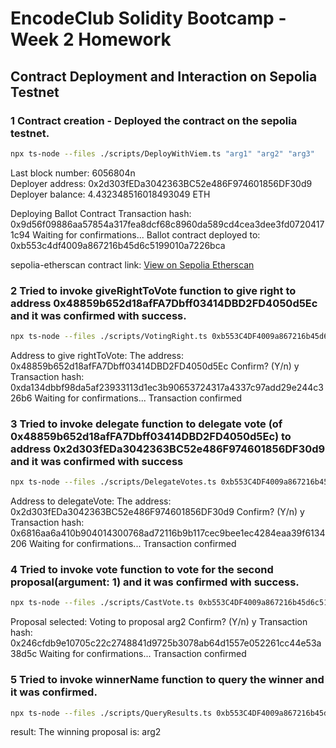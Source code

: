 # EncodeClub Solidity Bootcamp - Week 2 Homework

## Contract Deployment and Interaction on Sepolia Testnet

### 1 Contract creation - Deployed the contract on the sepolia testnet.

```sh
npx ts-node --files ./scripts/DeployWithViem.ts "arg1" "arg2" "arg3"
```

Last block number: 6056804n<br>
Deployer address: 0x2d303fEDa3042363BC52e486F974601856DF30d9<br>
Deployer balance: 4.432348516018493049 ETH<br>

Deploying Ballot Contract
Transaction hash: 0x9d56f09886aa57854a317fea8dcf68c8960da589cd4cea3dee3fd07204171c94
Waiting for confirmations...
Ballot contract deployed to: 0xb553c4df4009a867216b45d6c5199010a7226bca

sepolia-etherscan contract link: [View on Sepolia Etherscan](https://sepolia.etherscan.io/address/0xb553C4DF4009a867216b45d6c5199010a7226bca)



### 2 Tried to invoke giveRightToVote function to give right to address 0x48859b652d18afFA7Dbff03414DBD2FD4050d5Ec and it was confirmed with success.

```sh
npx ts-node --files ./scripts/VotingRight.ts 0xb553C4DF4009a867216b45d6c5199010a7226bca 0x48859b652d18afFA7Dbff03414DBD2FD4050d5Ec
```

Address to give rightToVote: 
The address:  0x48859b652d18afFA7Dbff03414DBD2FD4050d5Ec
Confirm? (Y/n)
y
Transaction hash: 0xda134dbbf98da5af23933113d1ec3b90653724317a4337c97add29e244c326b6
Waiting for confirmations...
Transaction confirmed




### 3 Tried to invoke delegate function to delegate vote (of 0x48859b652d18afFA7Dbff03414DBD2FD4050d5Ec) to address 0x2d303fEDa3042363BC52e486F974601856DF30d9 and it was confirmed with success

```sh
npx ts-node --files ./scripts/DelegateVotes.ts 0xb553C4DF4009a867216b45d6c5199010a7226bca 0x2d303fEDa3042363BC52e486F974601856DF30d9
```

Address to delegateVote: 
The address:  0x2d303fEDa3042363BC52e486F974601856DF30d9
Confirm? (Y/n)
y
Transaction hash: 0x6816aa6a410b904014300768ad72116b9b117cec9bee1ec4284eaa39f6134206
Waiting for confirmations...
Transaction confirmed




### 4 Tried to invoke vote function to vote for the second proposal(argument: 1) and it was confirmed with success.

```sh
npx ts-node --files ./scripts/CastVote.ts 0xb553C4DF4009a867216b45d6c5199010a7226bca 1
```

Proposal selected: 
Voting to proposal arg2
Confirm? (Y/n)
y
Transaction hash: 0x246cfdb9e10705c22c2748841d9725b3078ab64d1557e052261cc44e53a38d5c
Waiting for confirmations...
Transaction confirmed




### 5 Tried to invoke winnerName function to query the winner and it was confirmed.

```sh
npx ts-node --files ./scripts/QueryResults.ts 0xb553C4DF4009a867216b45d6c5199010a7226bca
```

result: The winning proposal is:  arg2
